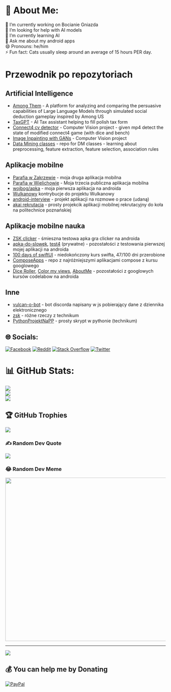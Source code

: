 # 💫 About Me:
🔭 I’m currently working on Bocianie Gniazda<br>🤝 I’m looking for help with AI models<br>🌱 I’m currently learning AI<br>💬 Ask me about my android apps<br>😄 Pronouns: he/him<br>⚡ Fun fact: Cats usually sleep around an average of 15 hours PER day.

# Przewodnik po repozytoriach
## Artificial Intelligence
- [Among Them](https://github.com/Farmerobot/among_them) - A platform for analyzing and comparing the persuasive capabilities of Large Language Models through simulated social deduction gameplay inspired by Among US
- [TaxGPT](https://github.com/Farmerobot/TaxGPT) - AI Tax assistant helping to fill polish tax form
- [Connect4 cv detector](https://github.com/Luncenok/connect4cv) - Computer Vision project - given mp4 detect the state of modified connect4 game (with dice and bench)
- [Image Inpainting with GANs](https://github.com/Luncenok/cv-inpainting) - Computer Vision project
- [Data Mining classes](https://github.com/Luncenok/Data-mining) - repo for DM classes - learning about preprocessing, feature extraction, feature selection, association rules
## Aplikacje mobilne
- [Parafia w Zakrzewie](https://github.com/Luncenok/Parafia-w-Zakrzewie) - moja druga aplikacja mobilna
- [Parafia w Wielichowie](https://github.com/Luncenok/parafia-w-wielichowie) - Moja trzecia publiczna aplikacja mobilna
- [wojbog/apka](https://github.com/wojbog/apka) - moja pierwsza aplikacja na androida
- [Wulkanowy](https://github.com/wulkanowy/wulkanowy/pulls?q=is%3Apr+author%3ALuncenok+is%3Aclosed) kontrybucje do projektu Wulkanowy
- [android-interview](https://github.com/Luncenok/android-interview) - projekt aplikacji na rozmowe o prace (udaną)
- [akai rekrutacja](https://github.com/Luncenok/akai-rekrutacja) - prosty projekcik aplikacji mobilnej rekrutacyjny do koła na politechnice poznańskiej
## Aplikacje mobilne nauka
- [ZSK clicker](https://github.com/Luncenok/ZSK_Clicker) - śmieszna testowa apka gra clicker na androida
- [apka-do-slowek](https://github.com/Luncenok/apka-do-slowek), [test4](https://github.com/Luncenok/test4) (prywatne) - pozostałości z testowania pierwszej mojej aplikacji na androida
- [100 days of swiftUI](https://github.com/Luncenok/100DaysOfSwiftUI) - niedokończony kurs swifta, 47/100 dni przerobione
- [ComposeApps](https://github.com/Luncenok/composeApps) - repo z najróżniejszymi aplikacjami compose z kursu googlowego
- [Dice Roller](https://github.com/Luncenok/DiceRoller), [Color my views](https://github.com/Luncenok/ColorMyViews), [AboutMe](https://github.com/Luncenok/AboutMe) - pozostałości z googlowych kursów codelabow na androida
## Inne
- [vulcan-o-bot](https://github.com/Luncenok/vulcan-o-bot) - bot discorda napisany w js pobierający dane z dziennika elektronicznego
- [zsk](https://github.com/Luncenok/zsk) - różne rzeczy z technikum
- [PythonProjektNaPP](https://github.com/Luncenok/PythonProjektNaPP) - prosty skrypt w pythonie (technikum)



## 🌐 Socials:
[![Facebook](https://img.shields.io/badge/Facebook-%231877F2.svg?logo=Facebook&logoColor=white)](https://facebook.com/MateuszIdziejczak) [![Reddit](https://img.shields.io/badge/Reddit-%23FF4500.svg?logo=Reddit&logoColor=white)](https://reddit.com/user/luncenok) [![Stack Overflow](https://img.shields.io/badge/-Stackoverflow-FE7A16?logo=stack-overflow&logoColor=white)](https://stackoverflow.com/users/14426856) [![Twitter](https://img.shields.io/badge/Twitter-%231DA1F2.svg?logo=Twitter&logoColor=white)](https://twitter.com/luncenok) 

# 📊 GitHub Stats:
![](https://github-readme-stats.vercel.app/api?username=luncenok&theme=tokyonight&hide_border=false&include_all_commits=false&count_private=true)<br/>
![](https://github-readme-streak-stats.herokuapp.com/?user=luncenok&theme=tokyonight&hide_border=false)<br/>
![](https://github-readme-stats.vercel.app/api/top-langs/?username=luncenok&theme=tokyonight&hide_border=false&include_all_commits=false&count_private=true&layout=compact)

## 🏆 GitHub Trophies
![](https://github-profile-trophy.vercel.app/?username=luncenok&theme=tokyonight&no-frame=false&no-bg=false&margin-w=4)

### ✍️ Random Dev Quote
![](https://quotes-github-readme.vercel.app/api?type=horizontal&theme=tokyonight)

### 😂 Random Dev Meme
<img src="https://random-memer.herokuapp.com/" width="512px"/>

---
[![](https://visitcount.itsvg.in/api?id=luncenok&icon=5&color=0)](https://visitcount.itsvg.in)

  ## 💰 You can help me by Donating
  [![PayPal](https://img.shields.io/badge/PayPal-00457C?style=for-the-badge&logo=paypal&logoColor=white)](https://paypal.me/luncenok) 

  <!-- Proudly created with GPRM ( https://gprm.itsvg.in ) -->
  
